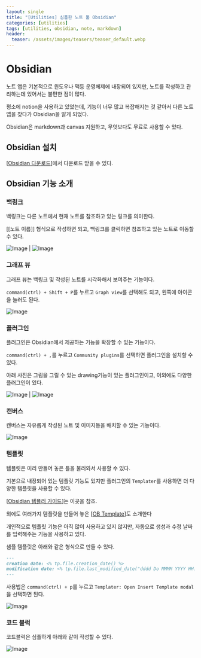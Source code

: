 ```yaml
---
layout: single
title: "[Utilities] 심플한 노트 툴 Obsidian"
categories: [utilities]
tags: [utilities, obsidian, note, markdown]
header:
  teaser: /assets/images/teasers/teaser_default.webp
---
```


# Obsidian

노트 앱은 기본적으로 윈도우나 맥등 운영체제에 내장되어 있지만, 노트를 작성하고 관리하는데 있어서는 불편한 점이 많다.

평소에 notion을 사용하고 있었는데, 기능이 너무 많고 복잡해지는 것 같아서 다른 노트 앱을 찾다가 Obsidian을 알게 되었다.

Obsidian은 markdown과 canvas 지원하고, 무엇보다도 무료로 사용할 수 있다.

## Obsidian 설치

[[Obsidian 다운로드](https://obsidian.md/download)]에서 다운로드 받을 수 있다.

## Obsidian 기능 소개

### 백링크

백링크는 다른 노트에서 현재 노트를 참조하고 있는 링크를 의미한다.

[[노트 이름]] 형식으로 작성하면 되고, 백링크를 클릭하면 참조하고 있는 노트로 이동할 수 있다.

![Image](/assets/images/2024/2024-01-12/01.png) | ![Image](/assets/images/2024/2024-01-12/02.png)

### 그래프 뷰

그래프 뷰는 백링크 및 작성된 노트를 시각화해서 보여주는 기능이다.

`command(ctrl) + Shift + P`를 누르고 `Graph view`를 선택해도 되고, 왼쪽에 아이콘을 눌러도 된다.

![Image](/assets/images/2024/2024-01-12/03.png)

### 플러그인

플러그인은 Obsidian에서 제공하는 기능을 확장할 수 있는 기능이다.

`command(ctrl) + ,`를 누르고 `Community plugins`를 선택하면 플러그인을 설치할 수 있다.

아래 사진은 그림을 그릴 수 있는 drawing기능이 있는 플러그인이고, 이외에도 다양한 플러그인이 있다.

![Image](/assets/images/2024/2024-01-12/04.png) | ![Image](/assets/images/2024/2024-01-12/05.png)

### 캔버스

캔버스는 자유롭게 작성된 노트 및 이미지등을 배치할 수 있는 기능이다.

![Image](/assets/images/2024/2024-01-12/06.png)

### 템플릿

템플릿은 미리 만들어 놓은 틀을 불러와서 사용할 수 있다.

기본으로 내장되어 있는 템플릿 기능도 있지만 플러그인의 `Templater`를 사용하면 더 다양한 템플릿을 사용할 수 있다.

[[Obsidian 템플러 가이드](https://silentvoid13.github.io/Templater/introduction.html)]는 이곳을 참조.

외에도 여러가지 템플릿을 만들어 놓은 [[OB Template](https://github.com/llZektorll/OB_Template/tree/main/0A_Templates)]도 소개한다

개인적으로 템플릿 기능은 아직 많이 사용하고 있지 않지만, 자동으로 생성과 수정 날짜를 입력해주는 기능을 사용하고 있다.

샘플 템플릿은 아래와 같은 형식으로 만들 수 있다.

```markdown
---
creation date: <% tp.file.creation_date() %>
modification date: <% tp.file.last_modified_date("dddd Do MMMM YYYY HH:mm:ss") %>
---
```

사용법은 `command(ctrl) + p`를 누르고 `Templater: Open Insert Template modal`을 선택하면 된다.

![Image](/assets/images/2024/2024-01-12/07.png)

### 코드 블럭

코드블럭은 심플하게 아래와 같이 작성할 수 있다.

![Image](/assets/images/2024/2024-01-12/08.png)
